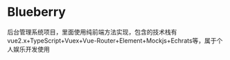 # Blueberry
后台管理系统项目，里面使用纯前端方法实现，包含的技术栈有vue2.x+TypeScript+Vuex+Vue-Router+Element+Mockjs+Echrats等，属于个人娱乐开发使用

